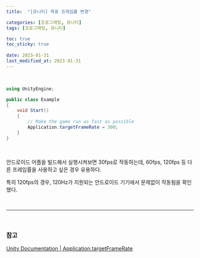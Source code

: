 ```yaml
---
title:  "[유니티] 목표 프레임률 변경"

categories: [프로그래밍, 유니티]
tags: [프로그래밍, 유니티]

toc: true
toc_sticky: true
 
date: 2023-01-31
last_modified_at: 2023-01-31
---
```


<br/>

```cs
using UnityEngine;

public class Example
{
    void Start()
    {
        // Make the game run as fast as possible
        Application.targetFrameRate = 300;
    }
}
```

<br/>

안드로이드 어플을 빌드해서 실행시켜보면 30fps로 작동하는데, 60fps, 120fps 등 다른 프레임률을 사용하고 싶은 경우 유용하다.  

특히 120fps의 경우, 120Hz가 지원되는 안드로이드 기기에서 문제없이 작동됨을 확인했다.  

<br>

---

<br>

<h3><b>참고</b></h3>

[Unity Documentation | Application.targetFrameRate](https://docs.unity3d.com/ScriptReference/Application-targetFrameRate.html)